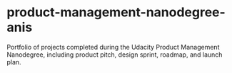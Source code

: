# product-management-nanodegree-anis
Portfolio of projects completed during the Udacity Product Management Nanodegree, including product pitch, design sprint, roadmap, and launch plan.
